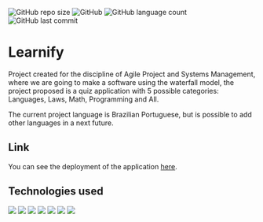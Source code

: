 ![GitHub repo size](https://img.shields.io/github/repo-size/RianYuri/Learnify)
![GitHub](https://img.shields.io/github/license/RianYuri/Learnify)
![GitHub language count](https://img.shields.io/github/languages/count/RianYuri/Learnify)
![GitHub last commit](https://img.shields.io/github/last-commit/RianYuri/Learnify)
# Learnify
Project created for the discipline of Agile Project and Systems Management, where we are going to make a software using the waterfall model, the project proposed is a quiz application with 5 possible categories: Languages, Laws, Math, Programming and All.

The current project language is Brazilian Portuguese, but is possible to add other languages in a next future.


## Link
 You can see the deployment of the application [here](https://golearnify.vercel.app/).

## Technologies used
<img src="https://img.shields.io/badge/HTML5-E34F26?style=for-the-badge&logo=html5&logoColor=white"/> <img src="https://img.shields.io/badge/CSS3-1572B6?style=for-the-badge&logo=css3&logoColor=white"/> <img src="https://img.shields.io/badge/JavaScript-323330?style=for-the-badge&logo=javascript&logoColor=F7DF1E"/> <img src="https://img.shields.io/badge/React-20232A?style=for-the-badge&logo=react&logoColor=61DAFB"/> <img src="https://img.shields.io/badge/styled--components-DB7093?style=for-the-badge&logo=styled-components&logoColor=white"/> <img src="https://img.shields.io/badge/React_Router-CA4245?style=for-the-badge&logo=react-router&logoColor=white"/> <img src="https://img.shields.io/badge/testing%20library-323330?style=for-the-badge&logo=testing-library&logoColor=red"/>
